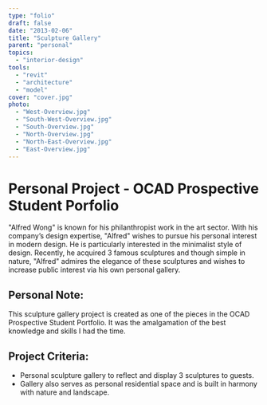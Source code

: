 ```yaml
---
type: "folio"
draft: false
date: "2013-02-06"
title: "Sculpture Gallery"
parent: "personal"
topics:
  - "interior-design"
tools:
  - "revit"
  - "architecture"
  - "model"
cover: "cover.jpg"
photo:
  - "West-Overview.jpg"
  - "South-West-Overview.jpg"
  - "South-Overview.jpg"
  - "North-Overview.jpg"
  - "North-East-Overview.jpg"
  - "East-Overview.jpg"
---
```

# Personal Project - OCAD Prospective Student Porfolio
"Alfred Wong" is known for his philanthropist work in the art sector. With his company’s design expertise, "Alfred" wishes to pursue his personal interest in modern design. He is particularly interested in the minimalist style of design. Recently, he acquired 3 famous sculptures and though simple in nature, "Alfred" admires the elegance of these sculptures and wishes to increase public interest via his own personal gallery.

## Personal Note:
This sculpture gallery project is created as one of the pieces in the OCAD Prospective Student Portfolio. It was the amalgamation of the best knowledge and skills I had the time.

## Project Criteria:
* Personal sculpture gallery to reflect and display 3 sculptures to guests.
* Gallery also serves as personal residential space and is built in harmony with nature and landscape.

